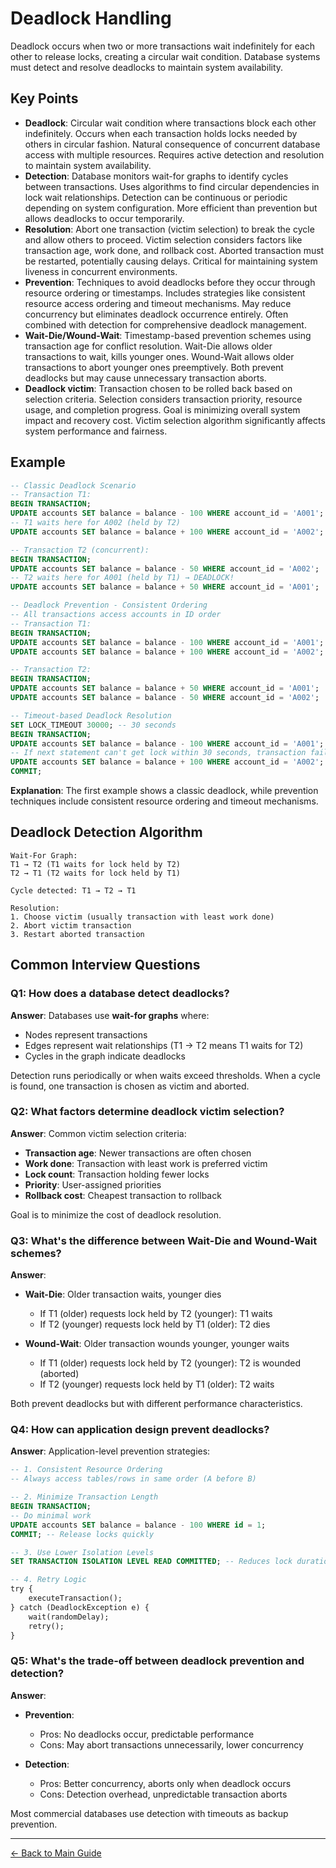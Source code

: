 # Deadlock Handling

Deadlock occurs when two or more transactions wait indefinitely for each other to release locks, creating a circular wait condition. Database systems must detect and resolve deadlocks to maintain system availability.

## Key Points

- **Deadlock**: Circular wait condition where transactions block each other indefinitely. Occurs when each transaction holds locks needed by others in circular fashion. Natural consequence of concurrent database access with multiple resources. Requires active detection and resolution to maintain system availability.
- **Detection**: Database monitors wait-for graphs to identify cycles between transactions. Uses algorithms to find circular dependencies in lock wait relationships. Detection can be continuous or periodic depending on system configuration. More efficient than prevention but allows deadlocks to occur temporarily.
- **Resolution**: Abort one transaction (victim selection) to break the cycle and allow others to proceed. Victim selection considers factors like transaction age, work done, and rollback cost. Aborted transaction must be restarted, potentially causing delays. Critical for maintaining system liveness in concurrent environments.
- **Prevention**: Techniques to avoid deadlocks before they occur through resource ordering or timestamps. Includes strategies like consistent resource access ordering and timeout mechanisms. May reduce concurrency but eliminates deadlock occurrence entirely. Often combined with detection for comprehensive deadlock management.
- **Wait-Die/Wound-Wait**: Timestamp-based prevention schemes using transaction age for conflict resolution. Wait-Die allows older transactions to wait, kills younger ones. Wound-Wait allows older transactions to abort younger ones preemptively. Both prevent deadlocks but may cause unnecessary transaction aborts.
- **Deadlock victim**: Transaction chosen to be rolled back based on selection criteria. Selection considers transaction priority, resource usage, and completion progress. Goal is minimizing overall system impact and recovery cost. Victim selection algorithm significantly affects system performance and fairness.

## Example

```sql
-- Classic Deadlock Scenario
-- Transaction T1:
BEGIN TRANSACTION;
UPDATE accounts SET balance = balance - 100 WHERE account_id = 'A001'; -- Locks A001
-- T1 waits here for A002 (held by T2)
UPDATE accounts SET balance = balance + 100 WHERE account_id = 'A002';

-- Transaction T2 (concurrent):
BEGIN TRANSACTION;
UPDATE accounts SET balance = balance - 50 WHERE account_id = 'A002';  -- Locks A002
-- T2 waits here for A001 (held by T1) → DEADLOCK!
UPDATE accounts SET balance = balance + 50 WHERE account_id = 'A001';

-- Deadlock Prevention - Consistent Ordering
-- All transactions access accounts in ID order
-- Transaction T1:
BEGIN TRANSACTION;
UPDATE accounts SET balance = balance - 100 WHERE account_id = 'A001'; -- Lock A001 first
UPDATE accounts SET balance = balance + 100 WHERE account_id = 'A002'; -- Then A002

-- Transaction T2:
BEGIN TRANSACTION;
UPDATE accounts SET balance = balance + 50 WHERE account_id = 'A001';  -- Lock A001 first
UPDATE accounts SET balance = balance - 50 WHERE account_id = 'A002';  -- Then A002

-- Timeout-based Deadlock Resolution
SET LOCK_TIMEOUT 30000; -- 30 seconds
BEGIN TRANSACTION;
UPDATE accounts SET balance = balance - 100 WHERE account_id = 'A001';
-- If next statement can't get lock within 30 seconds, transaction fails
UPDATE accounts SET balance = balance + 100 WHERE account_id = 'A002';
COMMIT;
```

**Explanation**: The first example shows a classic deadlock, while prevention techniques include consistent resource ordering and timeout mechanisms.

## Deadlock Detection Algorithm

```
Wait-For Graph:
T1 → T2 (T1 waits for lock held by T2)
T2 → T1 (T2 waits for lock held by T1)

Cycle detected: T1 → T2 → T1

Resolution:
1. Choose victim (usually transaction with least work done)
2. Abort victim transaction
3. Restart aborted transaction
```

## Common Interview Questions

### Q1: How does a database detect deadlocks?
**Answer**: Databases use **wait-for graphs** where:
- Nodes represent transactions
- Edges represent wait relationships (T1 → T2 means T1 waits for T2)
- Cycles in the graph indicate deadlocks

Detection runs periodically or when waits exceed thresholds. When a cycle is found, one transaction is chosen as victim and aborted.

### Q2: What factors determine deadlock victim selection?
**Answer**: Common victim selection criteria:
- **Transaction age**: Newer transactions are often chosen
- **Work done**: Transaction with least work is preferred victim
- **Lock count**: Transaction holding fewer locks
- **Priority**: User-assigned priorities
- **Rollback cost**: Cheapest transaction to rollback

Goal is to minimize the cost of deadlock resolution.

### Q3: What's the difference between Wait-Die and Wound-Wait schemes?
**Answer**:
- **Wait-Die**: Older transaction waits, younger dies
  - If T1 (older) requests lock held by T2 (younger): T1 waits
  - If T2 (younger) requests lock held by T1 (older): T2 dies
  
- **Wound-Wait**: Older transaction wounds younger, younger waits
  - If T1 (older) requests lock held by T2 (younger): T2 is wounded (aborted)
  - If T2 (younger) requests lock held by T1 (older): T2 waits

Both prevent deadlocks but with different performance characteristics.

### Q4: How can application design prevent deadlocks?
**Answer**: Application-level prevention strategies:
```sql
-- 1. Consistent Resource Ordering
-- Always access tables/rows in same order (A before B)

-- 2. Minimize Transaction Length
BEGIN TRANSACTION;
-- Do minimal work
UPDATE accounts SET balance = balance - 100 WHERE id = 1;
COMMIT; -- Release locks quickly

-- 3. Use Lower Isolation Levels
SET TRANSACTION ISOLATION LEVEL READ COMMITTED; -- Reduces lock duration

-- 4. Retry Logic
try {
    executeTransaction();
} catch (DeadlockException e) {
    wait(randomDelay);
    retry();
}
```

### Q5: What's the trade-off between deadlock prevention and detection?
**Answer**:
- **Prevention**: 
  - Pros: No deadlocks occur, predictable performance
  - Cons: May abort transactions unnecessarily, lower concurrency
  
- **Detection**: 
  - Pros: Better concurrency, aborts only when deadlock occurs
  - Cons: Detection overhead, unpredictable transaction aborts

Most commercial databases use detection with timeouts as backup prevention.

---
[← Back to Main Guide](./README.md)
